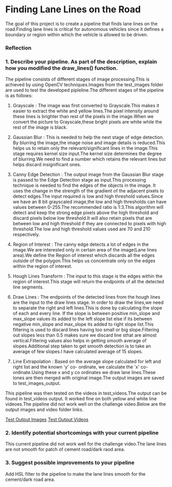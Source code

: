 # **Finding Lane Lines on the Road** 
The goal of this project is to create a pipeline that finds lane lines on the road.Finding lane lines is critical for autonomous vehicles since it defines a boundary or region within which the vehicle is allowed to be driven.
### Reflection

### 1. Describe your pipeline. As part of the description, explain how you modified the draw_lines() function.

The pipeline consists of different stages of image processing.This is achieved by using OpenCV techniques.Images from the test_images folder are used to test the developed pipleline.The different stages of the pipeline is as follows:

1. Grayscale : The image was first converted to Grayscale.This makes it easier to extract the white and yellow lines.The pixel intensity around these lines is brighter than rest of the pixels in the image.When we convert the picture to Grayscale,these bright pixels are white while the rest of the image is black.

2. Gaussian Blur : This is needed to help the next stage of edge detection. By blurring the image,the image noise and image details is reduced.This helps us to retain only the relevant/significant lines in the image.This stage requires kernel size input.The kernel size determines the degree of blurring.We need to find a number which retains the relevant lines but helps discard insignificant ones.

3. Canny Edge Detection : The output image from the Gaussian Blur stage is passed to the Edge Detection stage as input.This processing technique is needed to find the edges of the objects in the image. It uses the change in the strength of the gradient of the adjacent pixels to detect edges.The input required is low and high threshold values.Since we have an 8 bit grayscaled image,the low and high thresholds can have values between 0-255.The recommended ratio is 1:3.This algorithm will detect and keep the strong edge pixels above the high threshold and discard pixels below low threshold.It will also retain pixels that are between low and high threshold if they are connected to pixels with high threshold.The low and high threshold values used are 70 and 210 respectively.

4. Region of Interest : The canny edge detects a lot of edges in the image.We are interested only in certain area of the image(Lane lines area).We define the Region of interest which discards all the edges outside of the polygon.This helps us concentrate only on the edges within the region of interest.

5. Hough Lines Transform : The input to this stage is the edges within the region of interest.This stage will return the endpoints of all the detected line segments.

6. Draw Lines : The endpoints of the detected lines from the hough lines are the input to the draw lines stage. In order to draw the lines,we need to separate the right and left lines.This is done by calculating the slope of each and every line.
If the slope is between positive min_slope and max_slope values its added to the left slope list else if its between negative min_slope and max_slope its added to right slope list.This filtering is used to discard lines having too small or big slope.Filtering out slopes less than 0.5 makes sure we discard line sthat are almost vertical.Filtering values also helps in getting smooth average of slopes.Additional step taken to get smooth detection is to take an average of few slopes.I have calculated average of 15 slopes.

7. Line Extrapolation : Based on the average slope calculated for left and right list and the known 'y' co- ordinate, we calculate the 'x' co-ordinate.Using these x and y co ordinates we draw lane lines.These lones are then merged with original image.The output images are saved to test_images_output.

This pipeline was then tested on the videos in test_videos.The output can be found in test_videos output. It worked fine on both yellow and white line videoes.The pipeline did not work well on the challenge video.Below are the output images and video folder links.

[Test Output Images](./test_images_output)
[Test Output Videos](./test_video_output)



### 2. Identify potential shortcomings with your current pipeline

This current pipeline did not work well for the challenge video.The lane lines are not smooth for patch of cement road/dark raod area.


### 3. Suggest possible improvements to your pipeline

Add HSL filter to the pipeline to make the lane lines smooth for the cement/dark road area.